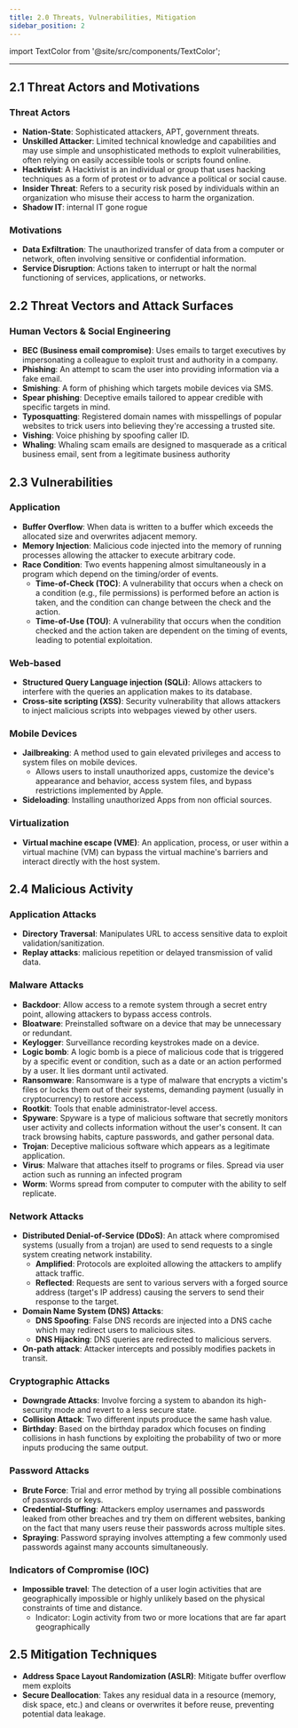 ```yaml
---
title: 2.0 Threats, Vulnerabilities, Mitigation
sidebar_position: 2
---
```


import TextColor from '@site/src/components/TextColor';

---

## <TextColor lightColor="#064CD5" darkColor="#EF1761">2.1 Threat Actors and Motivations</TextColor>

### <TextColor lightColor="#000000" darkColor="#E3D4AD">Threat Actors</TextColor>

- **Nation-State**: Sophisticated attackers, APT, government threats.  
- **Unskilled Attacker**: Limited technical knowledge and capabilities and may use simple and unsophisticated methods to exploit vulnerabilities, often relying on easily accessible tools or scripts found online.
- **Hacktivist**: A Hacktivist is an individual or group that uses hacking techniques as a form of protest or to advance a political or social cause.
- **Insider Threat**: Refers to a security risk posed by individuals within an organization who misuse their access to harm the organization.
- **Shadow IT**: internal IT gone rogue

### <TextColor lightColor="#000000" darkColor="#E3D4AD">Motivations</TextColor>

- **Data Exfiltration**: The unauthorized transfer of data from a computer or network, often involving sensitive or confidential information.
- **Service Disruption**: Actions taken to interrupt or halt the normal functioning of services, applications, or networks.

## <TextColor lightColor="#064CD5" darkColor="#EF1761">2.2 Threat Vectors and Attack Surfaces</TextColor>

### <TextColor lightColor="#000000" darkColor="#E3D4AD">Human Vectors & Social Engineering</TextColor>

- **BEC (Business email compromise)**: Uses emails to target executives by impersonating a colleague to exploit trust and authority in a company.
- **Phishing**: An attempt to scam the user into providing information via a fake email.
- **Smishing**: A form of phishing which targets mobile devices via SMS.
- **Spear phishing**: Deceptive emails tailored to appear credible with specific targets in mind.
- **Typosquatting**: Registered domain names with misspellings of popular websites to trick users into believing they're accessing a trusted site.
- **Vishing**: Voice phishing by spoofing caller ID.
- **Whaling**: Whaling scam emails are designed to masquerade as a critical business email, sent from a legitimate business authority


## <TextColor lightColor="#064CD5" darkColor="#EF1761">2.3 Vulnerabilities</TextColor>

### <TextColor lightColor="#000000" darkColor="#E3D4AD">Application </TextColor>

- **Buffer Overflow**: When data is written to a buffer which exceeds the allocated size and overwrites adjacent memory.
- **Memory Injection**: Malicious code injected into the memory of running processes allowing the attacker to execute arbitrary code.
- **Race Condition**: Two events happening almost simultaneously in a program which depend on the timing/order of events.
  - **Time-of-Check (TOC)**: A vulnerability that occurs when a check on a condition (e.g., file permissions) is performed before an action is taken, and the condition can change between the check and the action.
  - **Time-of-Use (TOU)**: A vulnerability that occurs when the condition checked and the action taken are dependent on the timing of events, leading to potential exploitation.


### <TextColor lightColor="#000000" darkColor="#E3D4AD">Web-based</TextColor>

- **Structured Query Language injection (SQLi)**: Allows attackers to interfere with the queries an application makes to its database.
- **Cross-site scripting (XSS)**: Security vulnerability that allows attackers to inject malicious scripts into webpages viewed by other users.


### <TextColor lightColor="#000000" darkColor="#E3D4AD">Mobile Devices</TextColor>

- **Jailbreaking**: A method used to gain elevated privileges and access to system files on mobile devices.
  - Allows users to install unauthorized apps, customize the device's appearance and behavior, access system files, and bypass restrictions implemented by Apple.
- **Sideloading**: Installing unauthorized Apps from non official sources.

### <TextColor lightColor="#000000" darkColor="#E3D4AD">Virtualization</TextColor>

- **Virtual machine escape (VME)**: An application, process, or user within a virtual machine (VM) can bypass the virtual machine's barriers and interact directly with the host system.

## <TextColor lightColor="#064CD5" darkColor="#EF1761">2.4 Malicious Activity</TextColor>

### <TextColor lightColor="#000000" darkColor="#E3D4AD">Application Attacks</TextColor>

- **Directory Traversal**: Manipulates URL to access sensitive data to exploit validation/sanitization.
- **Replay attacks**: malicious repetition or delayed transmission of valid data.


### <TextColor lightColor="#000000" darkColor="#E3D4AD">Malware Attacks</TextColor>

- **Backdoor**: Allow access to a remote system through a secret entry point, allowing attackers to bypass access controls.
- **Bloatware**: Preinstalled software on a device that may be unnecessary or redundant.
- **Keylogger**: Surveillance recording keystrokes made on a device.
- **Logic bomb**: A logic bomb is a piece of malicious code that is triggered by a specific event or condition, such as a date or an action performed by a user. It lies dormant until activated.
- **Ransomware**: Ransomware is a type of malware that encrypts a victim's files or locks them out of their systems, demanding payment (usually in cryptocurrency) to restore access.
- **Rootkit**: Tools that enable administrator-level access.
- **Spyware**: Spyware is a type of malicious software that secretly monitors user activity and collects information without the user's consent. It can track browsing habits, capture passwords, and gather personal data.
- **Trojan**: Deceptive malicious software which appears as a legitimate application.
- **Virus**: Malware that attaches itself to programs or files. Spread via user action such as running an infected program
- **Worm**: Worms spread from computer to computer with the ability to self replicate. 

### <TextColor lightColor="#000000" darkColor="#E3D4AD">Network Attacks</TextColor>

- **Distributed Denial-of-Service (DDoS)**: An attack where compromised systems (usually from a trojan) are used to send requests to a single system creating network instability.
  - **Amplified**: Protocols are exploited allowing the attackers to amplify attack traffic.
  - **Reflected**: Requests are sent to various servers with a forged source address (target's IP address) causing the servers to send their response to the target.
- **Domain Name System (DNS) Attacks**: 
  - **DNS Spoofing**: False DNS records are injected into a DNS cache which may redirect users to malicious sites.
  - **DNS Hijacking**: DNS queries are redirected to malicious servers.
- **On-path attack**: Attacker intercepts and possibly modifies packets in transit.

### <TextColor lightColor="#000000" darkColor="#E3D4AD">Cryptographic Attacks</TextColor>

- **Downgrade Attacks**: Involve forcing a system to abandon its high-security mode and revert to a less secure state.
- **Collision Attack**: Two different inputs produce the same hash value.
- **Birthday**: Based on the birthday paradox which focuses on finding collisions in hash functions by exploiting the probability of two or more inputs producing the same output.

### <TextColor lightColor="#000000" darkColor="#E3D4AD">Password Attacks</TextColor>

- **Brute Force**: Trial and error method by trying all possible combinations of passwords or keys.
- **Credential-Stuffing**: Attackers employ usernames and passwords leaked from other breaches and try them on different websites, banking on the fact that many users reuse their passwords across multiple sites.
- **Spraying**: Password spraying involves attempting a few commonly used passwords against many accounts simultaneously.

### <TextColor lightColor="#000000" darkColor="#E3D4AD">Indicators of Compromise (IOC)</TextColor>

- **Impossible travel**: The detection of a user login activities that are geographically impossible or highly unlikely based on the physical constraints of time and distance.
  - Indicator: Login activity from two or more locations that are far apart geographically

## <TextColor lightColor="#064CD5" darkColor="#EF1761">2.5 Mitigation Techniques</TextColor>

- **Address Space Layout Randomization (ASLR)**: Mitigate buffer overflow mem exploits 
- **Secure Deallocation**: Takes any residual data in a resource (memory, disk space, etc.) and cleans or overwrites it before reuse, preventing potential data leakage.

